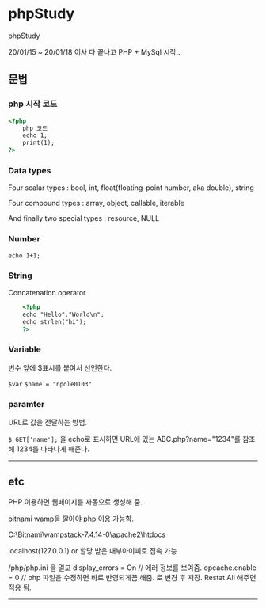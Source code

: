 # phpStudy
phpStudy

20/01/15 ~ 20/01/18 이사 다 끝나고 PHP + MySql 시작..

## 문법

### php 시작 코드
``` html
<?php
    php 코드
    echo 1;
    print(1);
?>
```

### Data types
Four scalar types : bool, int, float(floating-point number, aka double), string

Four compound types : array, object, callable, iterable

And finally two special types : resource, NULL

### Number
`echo 1+1;`

### String
Concatenation operator
``` html
    <?php
    echo "Hello"."World\n";
    echo strlen("hi");
    ?>
```

### Variable

변수 앞에 $표시를 붙여서 선언한다. 

`$var` `$name = "npole0103"`

### paramter

URL로 값을 전달하는 방법.

`$_GET['name'];` 을 echo로 표시하면 URL에 있는 ABC.php?name="1234"를 참조해
1234를 나타나게 해준다.







---
## etc

PHP 이용하면 웹페이지를 자동으로 생성해 줌.

bitnami wamp을 깔아야 php 이용 가능함.

C:\Bitnami\wampstack-7.4.14-0\apache2\htdocs

localhost(127.0.0.1) or 할당 받은 내부아이피로 접속 가능

/php/php.ini 을 열고
display_errors = On // 에러 정보를 보여줌.
opcache.enable = 0  // php 파일을 수정하면 바로 반영되게끔 해줌.
로 변경 후 저장. Restat All 해주면 적용 됨.





---
